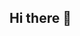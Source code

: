 ## Hi there 👋

<!--
**PAIETO/PAIETO** is a ✨ _special_ ✨ repository because its `README.md` (this file) appears on your GitHub profile.

Here are some ideas to get you started:
![Jao](https://github.com/user-attachments/assets/573348f6-9a28-414d-8791-0f8540b1bcbd)

- 🔭 I’m currently working on ...
- 🌱 I’m currently learning ...
- 👯 I’m looking to collaborate on ...
- 🤔 I’m looking for help with ...
- 💬 Ask me about ...
- 📫 How to reach me: ...
- 😄 Pronouns: ...
- ⚡ Fun fact: ...
-->
